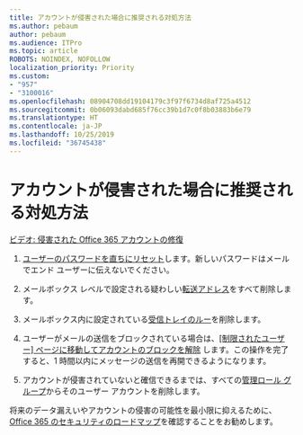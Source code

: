 ```yaml
---
title: アカウントが侵害された場合に推奨される対処方法
ms.author: pebaum
author: pebaum
ms.audience: ITPro
ms.topic: article
ROBOTS: NOINDEX, NOFOLLOW
localization_priority: Priority
ms.custom:
- "957"
- "3100016"
ms.openlocfilehash: 08904708dd19104179c3f97f6734d8af725a4512
ms.sourcegitcommit: 0b06093dabd685f76cc39b1d7c0f8b03883b6e79
ms.translationtype: HT
ms.contentlocale: ja-JP
ms.lasthandoff: 10/25/2019
ms.locfileid: "36745438"
---
```

# <a name="recommended-steps-to-take-if-an-account-is-compromised"></a>アカウントが侵害された場合に推奨される対処方法

[ビデオ: 侵害された Office 365 アカウントの修復](https://www.microsoft.com/videoplayer/embed/RE2jvOb?pid=ocpVideo0-innerdiv-oneplayer&amp;postJsllMsg=true&amp;maskLevel=20&amp;autoplay=true)
  
1. [ユーザーのパスワードを直ちにリセット](https://docs.microsoft.com/office365/admin/add-users/reset-passwords)します。新しいパスワードはメールでエンド ユーザーに伝えないでください。

2. メールボックス レベルで設定される疑わしい[転送アドレス](https://docs.microsoft.com/office365/admin/email/configure-email-forwarding)をすべて削除します。

3. メールボックス内に設定されている[受信トレイのルー](https://support.office.com/article/1433E3A0-7FB0-4999-B536-50E05CB67FED)を削除します。

4. ユーザーがメールの送信をブロックされている場合は、[[制限されたユーザー] ページに移動してアカウントのブロックを解除](https://protection.office.com/?hash=/restrictedusers) します。この操作を完了すると、1 時間以内にメッセージの送信を再開できるようになります。

5. アカウントが侵害されていないと確信できるまでは、すべての[管理ロール グループ](https://docs.microsoft.com//office365/admin/add-users/assign-admin-roles)からそのユーザー アカウントを削除します。

将来のデータ漏えいやアカウントの侵害の可能性を最小限に抑えるために、[Office 365 のセキュリティのロードマップ](https://docs.microsoft.com//office365/securitycompliance/security-roadmap)を確認することをお勧めします。
  